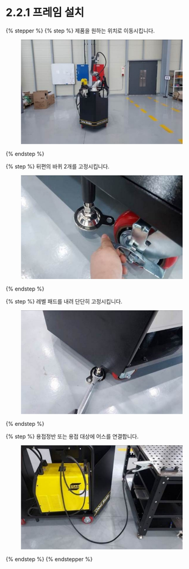 # 2.2.1 프레임 설치

{% stepper %}
{% step %}
제품을 원하는 위치로 이동시킵니다.

<figure><img src="../../../.gitbook/assets/section2.2.1_1.jpg" alt=""><figcaption></figcaption></figure>
{% endstep %}

{% step %}
뒤편의 바퀴 2개를 고정시킵니다.

<figure><img src="../../../.gitbook/assets/section2.2.1_2.jpg" alt=""><figcaption></figcaption></figure>
{% endstep %}

{% step %}
레벨 패드를 내려 단단히 고정시킵니다.

<figure><img src="../../../.gitbook/assets/section2.2.1_3.jpg" alt=""><figcaption></figcaption></figure>
{% endstep %}

{% step %}
용접정반 또는 용접 대상에 어스를 연결합니다.

<figure><img src="../../../.gitbook/assets/section2.2.1_4.jpg" alt=""><figcaption></figcaption></figure>
{% endstep %}
{% endstepper %}

